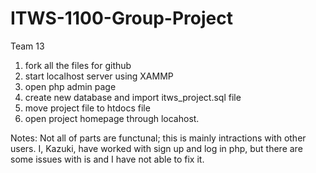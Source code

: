 # ITWS-1100-Group-Project

Team 13

1) fork all the files for github
2) start localhost server using XAMMP
3) open php admin page
4) create new database and import itws_project.sql file
5) move project file to htdocs file 
6) open project homepage through locahost.


Notes:
Not all of parts are functunal; this is mainly intractions with other users. I, Kazuki, have worked with sign up and log in php, but there are some issues with is and I have not able to fix it. 